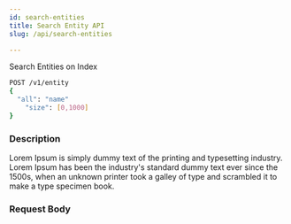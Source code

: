 ```yaml
---
id: search-entities
title: Search Entity API
slug: /api/search-entities

---
```


Search Entities on Index

```bash
POST /v1/entity
{
  "all": "name"
	"size": [0,1000]
}
```

### Description

Lorem Ipsum is simply dummy text of the printing and typesetting industry. Lorem Ipsum has been the industry's standard
dummy text ever since the 1500s, when an unknown printer took a galley of type and scrambled it to make a type specimen book.

### Request Body


